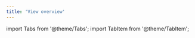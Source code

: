 ```yaml
---
title: 'View overview'
---
```

import Tabs from '@theme/Tabs';
import TabItem from '@theme/TabItem';